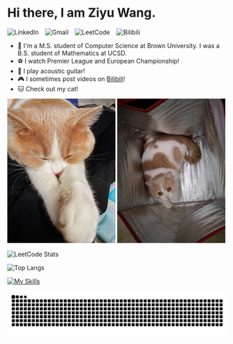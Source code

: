 # Hi there, I am Ziyu Wang.

<div style="display: flex; align-items: center; gap: 15px; margin: 0;">
  <span style="display: inline-block;">
    <a href="https://www.linkedin.com/in/ziyuwang0372" style="text-decoration: none;">
      <img src="https://img.shields.io/badge/-LinkedIn-blue?style=flat&logo=LinkedIn&logoColor=white" alt="LinkedIn" height="30">
    </a>
  </span>
  <span style="display: inline-block;">
    <a href="mailto:ziw0372@gmail.com" style="text-decoration: none;">
      <img src="https://img.shields.io/badge/-Gmail-c14438?style=flat&logo=Gmail&logoColor=white" alt="Gmail" height="30">
    </a>
  </span>
  <span style="display: inline-block;">
    <a href="https://leetcode.cn/u/0x3fdegou/" style="text-decoration: none;">
      <img src="https://img.shields.io/badge/-LeetCode-FFA116?style=flat&logo=LeetCode&logoColor=black" alt="LeetCode" height="30">
    </a>
  </span>
  <span style="display: inline-block;">
    <a href="https://space.bilibili.com/275823074" style="text-decoration: none;">
      <img src="https://img.shields.io/badge/-Bilibili-00A1D6?style=flat&logo=Bilibili&logoColor=white" alt="Bilibili" height="30">
    </a>
  </span>
</div>







- 🌻 I'm a M.S. student of Computer Science at Brown University. I was a B.S. student of Mathematics at UCSD.
- ⚽ I watch Premier League and European Championship!
- 🎸 I play acoustic guitar!
- 🎮 I sometimes post videos on [Bilibili](https://space.bilibili.com/275823074)!
- 🐱 Check out my cat!
  
<img src="https://github.com/ZiyuWang0113/ZiyuWang0113/blob/main/images/3.jpg" width="248"> <img src="https://github.com/ZiyuWang0113/ZiyuWang0113/blob/main/images/4.jpg" width="248">

![LeetCode Stats](https://leetcard.jacoblin.cool/0x3fdegou?theme=light&font=Delius%20Unicase&ext=heatmap&site=cn&border=1&width=500)


![Top Langs](https://github-readme-stats.vercel.app/api/top-langs/?username=ZiyuWang0113&layout=donut)

[![My Skills](https://skillicons.dev/icons?i=anaconda,django,flask,git,html,java,maven,nginx,nodejs,opencv,r,sqlite,vscode)](https://skillicons.dev)

<picture>
  <source media="(prefers-color-scheme: light)" srcset="https://raw.githubusercontent.com/ZiyuWang0113/ZiyuWang0113/output/github-contribution-grid-snake.svg">
  <img alt="github contribution grid snake animation" src="https://raw.githubusercontent.com/ZiyuWang0113/ZiyuWang0113/output/github-contribution-grid-snake.svg">
</picture>
